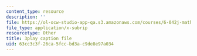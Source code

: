 ```yaml
---
content_type: resource
description: ''
file: https://ol-ocw-studio-app-qa.s3.amazonaws.com/courses/6-042j-mathematics-for-computer-science-spring-2015/63cc3c3f26ca5fccbd3ac9de8e97a034_yzKPotFLfsc.vtt
file_type: application/x-subrip
resourcetype: Other
title: 3play caption file
uid: 63cc3c3f-26ca-5fcc-bd3a-c9de8e97a034
---
```

